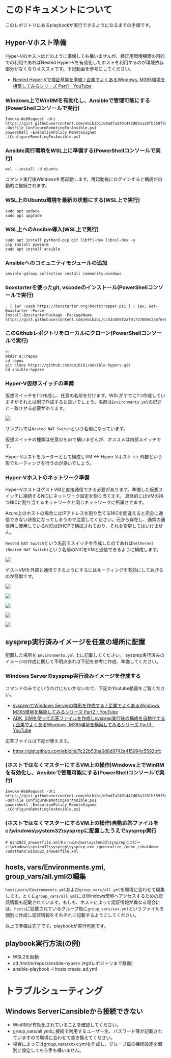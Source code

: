 # このドキュメントについて

このレポジトリにあるplaybookが実行できるようになるまでの手順です。

## Hyper-Vホスト準備

Hyper-Vのホストはどのように準備しても構いませんが、検証用環境構築の目的での利用であればNested Hyper-Vを有効化したホストを利用するのが環境依存部分がなくなりオススメです。下記動画を参考にしてください。

* [Nested Hyper\-Vで検証基盤を準備 / 企業でよくあるWindows, M365環境を構築してみるシリーズ Part1 \- YouTube](https://www.youtube.com/watch?v=5rG_3MxpFzQ&list=PLas-S4LkjlLr27Dy5x80qUNvVFCPDb9fX&index=3)
### Windows上でWinRMを有効化し、Ansibleで管理可能にする(PowerShellコンソールで実行)

    Invoke-WebRequest -Uri https://gist.githubusercontent.com/ebibibi/e0ad7a2401442d03a128fb359f5e6411/raw/1e9a95ad094a11ff3bda1bb5a17985b2c9812cbf/ConfigureRemotingForAnsible.ps1 -OutFile ConfigureRemotingForAnsible.ps1
    powershell -ExecutionPolicy RemoteSigned .\ConfigureRemotingForAnsible.ps1

### Ansible実行環境をWSL上に準備する(PowerShellコンソールで実行)

    wsl --install -d ubuntu

コマンド実行後Windowsを再起動します。再起動後にログインすると構成が自動的に継続されます。


### WSL上のUbuntu環境を最新の状態にする(WSL上で実行)

    sudo apt update
    sudo apt upgrade

### WSL上へのAnsible導入(WSL上で実行)

    sudo apt install python3-pip git libffi-dev libssl-dev -y
    pip install pywinrm
    sudo apt install ansible

### Ansibleへのコミュニティモジュールの追加
    
    ansible-galaxy collection install community.windows

### boxstarterを使ったgit, vscodeのインストール(PowerShellコンソールで実行)

    . { iwr -useb https://boxstarter.org/bootstrapper.ps1 } | iex; Get-Boxstarter -Force
    Install-BoxstarterPackage -PackageName https://gist.githubusercontent.com/ebibibi/cc53c859f2af91737889c2a6f6eb0aa5/raw/bb47a879f30597ed11b351eb09ad5969dce5071f/boxstarter.txt

### このGithubレポジトリをローカルにクローン(PowerShellコンソールで実行)

    e:
    mkdir e:\repos
    cd repos
    git clone https://github.com/ebibibi/ansible-hyperv.git
    Cd ansible-hyperv

### Hyper-V仮想スイッチの準備

仮想スイッチを1つ作成し、任意の名前を付けます。WSLがすでに1つ作成していますがそれとは別で作成すると良いでしょう。名前は`Environments.yml`の記述と一致させる必要があります。

![](image.png)

サンプルでは`Nested NAT Switch`という名前になっています。

仮想スイッチの種類は任意のもので構いませんが、オススメは内部スイッチです。

Hyper-Vホストをルーターとして構成しVM <-> Hyper-Vホスト <-> 外部という形でルーティングを行うのが良いでしょう。

### Hyper-Vホストのネットワーク準備

Hyper-VホストはゲストVMと直接通信できる必要があります。準備した仮想スイッチに接続するNICにネットワーク設定を割り当てます。
具体的にはVMの持つNICに割り当てるネットワークと同じネットワークに所属させます。

Azure上のホストの場合にはIPアドレスを割り当てるNICを間違えると完全に通信できない状態になってしまうので注意してください。元から存在し、通常の通信用に使用しているNICはDHCPで構成されており、それを変更してはいけません。

`Nested NAT Switch`という名前でスイッチを作成したのであれば`vEthernet (Nested NAT Switch)`という名前のNICをVMと通信できるように構成します。

![](image-1.png)

ゲストVMを外部と通信できるようにするにはルーティングを有効にしてあげるのが簡単です。

![](image-2.png)

![](image-3.png)

![](image-4.png)

![](image-5.png)

![](image-6.png)


## sysprep実行済みイメージを任意の場所に配置

配置した場所を `Environments.yml` 上に記載してください。
sysprep実行済みのイメージの作成に関して不明点あれば下記を参考に作成、準備してください。

### Windows Serverのsysprep実行済みイメージを作成する

コマンドのみでというわけにもいかないので、下記のYoutube動画をご覧ください。
* [sysprepでWindows Serverの雛形を作成する / 企業でよくあるWindows, M365環境を構築してみるシリーズ Part2 \- YouTube](https://www.youtube.com/watch?v=m5pFUegs6CY&list=PLas-S4LkjlLr27Dy5x80qUNvVFCPDb9fX&index=3)
* [ADK, SIMを使って応答ファイルを作成しsysprep実行後の構成を自動化する / 企業でよくあるWindows, M365環境を構築してみるシリーズ Part3 \- YouTube](https://www.youtube.com/watch?v=wOHfoPphjMY&list=PLas-S4LkjlLr27Dy5x80qUNvVFCPDb9fX&index=4)

応答ファイルは下記が使えます。
* https://gist.github.com/ebibibi/7c22b53ba6d8d9742a415994c5592bfc

### (ホストではなくマスターにするVM上の操作)Windows上でWinRMを有効化し、Ansibleで管理可能にする(PowerShellコンソールで実行)

    Invoke-WebRequest -Uri  https://gist.githubusercontent.com/ebibibi/e0ad7a2401442d03a128fb359f5e6411/raw/1e9a95ad094a11ff3bda1bb5a17985b2c9812cbf/ConfigureRemotingForAnsible.ps1 -OutFile ConfigureRemotingForAnsible.ps1
    powershell -ExecutionPolicy RemoteSigned .\ConfigureRemotingForAnsible.ps1

### (ホストではなくマスターにするVM上の操作)自動応答ファイルをc:\windows\system32\sysprepに配置したうえでsysprep実行

    # Win2022_answerfile.xmlをc:\windows\system32\sysprepにコピー
    c:\windows\system32\sysprep\sysprep.exe /generalize /oobe /shutdown /unattend:win2022_answerfile.xml

## hosts, vars/Environments.yml, group_vars/all.ymlの編集

`hosts`,`vars/Environments.yml`および`group_vars/all.yml`を環境に合わせて編集します。とくに`group_vars/all.yml`にはWindows環境へアクセスするための認証情報も記載されています。もしも、ホストによって認証情報が異なる場合には、`hosts`に記載されているグループ毎に`group_vars/xxx.yml`というファイルを個別に作成し認証情報をそれぞれに記載するようにしてください。

以上で準備は完了です。playbookが実行可能です。

## playbook実行方法(の例)
- WSL2を起動
- cd /mnt/e/repos/ansible-hyperv (※gitレポジトリまで移動)
- ansible-playbook -i hosts create_ad.yml

# トラブルシューティング

## Windows Serverにansibleから接続できない
- WinRMが有効化されていることを確認してください。
- group_vars/all.ymlに接続で利用するユーザー名、パスワード等が記載されていますので環境に合わせて書き換えてください。
- 場合によってはgroup_vars/xxxx.ymlを作成し、グループ毎の接続設定を個別に設定してもら手も構いません。
